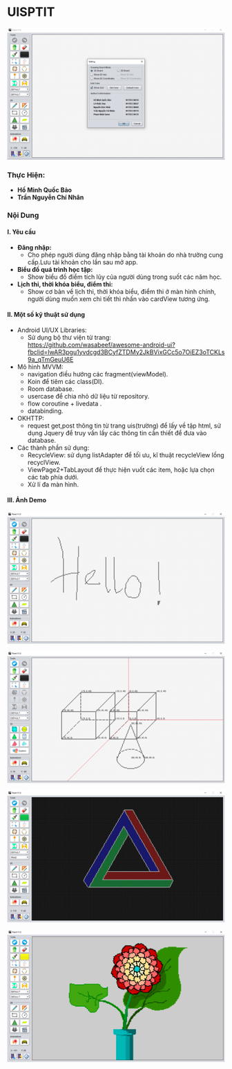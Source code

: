# UISPTIT
![Authors](https://github.com/baokiinkk/paint/blob/master/Authors.png)


### Thực Hiện:
- **Hồ Minh Quốc Bảo** 
- **Trần Nguyễn Chí Nhân** 

### Nội Dung
#### I. Yêu cầu
- **Đăng nhập:**
    - Cho phép người dùng đăng nhập bằng tài khoản do nhà trường cung cấp.Lưu tài khoản cho lần sau mở app.
- **Biểu đồ quá trình học tập:**
    - Show biểu đồ điểm tích lũy của người dùng trong suốt các năm học.
- **Lịch thi, thời khóa biểu, điểm thi:**
    - Show cơ bản về lịch thi, thời khóa biểu, điểm thi ở màn hình chính, người dùng muốn xem chi tiết thì nhấn vào cardView tương ứng.

#### II. Một số kỹ thuật sử dụng
- Android UI/UX Libraries:
    - Sử dụng bộ thư viện từ trang: https://github.com/wasabeef/awesome-android-ui?fbclid=IwAR3pgu1yvdcgd3BCyfZTDMy2JkBVixGCc5o7OiEZ3oTCKLs9a_qTmGeuU6E
- Mô hình MVVM:
    - navigation điều hướng các fragment(viewModel).
    - Koin để tiêm các class(DI).
    - Room database.
    - usercase để chia nhỏ dữ liệu từ repository.
    - flow coroutine + livedata .
    - databinding.
- OKHTTP:
    - request get,post thông tin từ trang uis(trường) để lấy về tập html, sử dụng Jquery để truy vấn lấy các thông tin cần thiết để đưa vào database.
- Các thành phần sử dụng:
    - RecycleView: sử dụng listAdapter để tối ưu, kĩ thuật recycleView lồng recyclView.
    - ViewPage2+TabLayout để thực hiện vuốt các item, hoặc lựa chọn các tab phía dưới.
    - Xử lí đa màn hình.

#### III. Ảnh Demo
![2D](https://github.com/baokiinkk/paint/blob/master/2D.png)

![3D](https://github.com/baokiinkk/paint/blob/master/3D.png)

![Impossible Triangle](https://github.com/baokiinkk/paint/blob/master/ImpossibleTri.png)

![Flower](https://github.com/baokiinkk/paint/blob/master/Flower.png)



 






